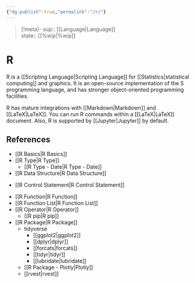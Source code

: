 ```yaml
---
{"dg-publish":true,"permalink":"/r/"}
---
```


> [!meta]-
sup:: [[Language\|Language]]  
state:: [[%wip\|%wip]]  

# R

R is a [[Scripting Language\|Scripting Language]] for [[Statistics\|statistical computing]] and graphics. It is an open-source implementation of the S programming language, and has stronger object-oriented programming facilities.

R has mature integrations with [[Markdown\|Markdown]] and [[LaTeX\|LaTeX]].
You can run R commands within a [[LaTeX\|LaTeX]] document.
Also, R is supported by [[Jupyter\|Jupyter]] by default.

## References

* [[R Basics\|R Basics]]
* [[R Type\|R Type]]
    * [[R Type - Date\|R Type - Date]]
* [[R Data Structure\|R Data Structure]]
- [[R Control Statement\|R Control Statement]]
* [[R Function\|R Function]]
* [[R Function List\|R Function List]]
* [[R Operator\|R Operator]]
    - [[R pip\|R pip]]
* [[R Package\|R Package]]
    - tidyverse
        - [[ggplot2\|ggplot2]]
        - [[dplyr\|dplyr]]
        - [[forcats\|forcats]]
        - [[tidyr\|tidyr]]
        - [[lubridate\|lubridate]]
    - [[R Package - Plotly\|Plotly]]
    - [[rvest\|rvest]]
